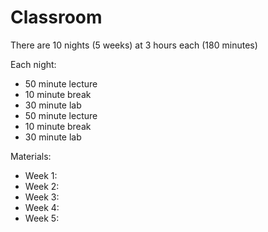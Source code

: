 # Classroom

There are 10 nights (5 weeks) at 3 hours each (180 minutes)

Each night:
  - 50 minute lecture
  - 10 minute break
  - 30 minute lab
  - 50 minute lecture
  - 10 minute break
  - 30 minute lab
  
Materials:
  - Week 1:
  - Week 2:
  - Week 3:
  - Week 4:
  - Week 5:
